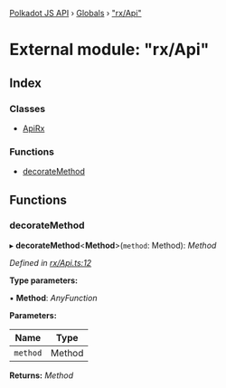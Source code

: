 [Polkadot JS API](../README.md) › [Globals](../globals.md) › ["rx/Api"](_rx_api_.md)

# External module: "rx/Api"

## Index

### Classes

* [ApiRx](../classes/_rx_api_.apirx.md)

### Functions

* [decorateMethod](_rx_api_.md#decoratemethod)

## Functions

###  decorateMethod

▸ **decorateMethod**<**Method**>(`method`: Method): *Method*

*Defined in [rx/Api.ts:12](https://github.com/polkadot-js/api/blob/7cc961f789/packages/api/src/rx/Api.ts#L12)*

**Type parameters:**

▪ **Method**: *AnyFunction*

**Parameters:**

Name | Type |
------ | ------ |
`method` | Method |

**Returns:** *Method*
